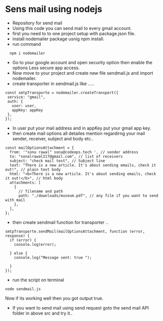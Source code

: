 # Sens mail using nodejs
- Repository for send mail
- Using this code you can send mail to every gmail account.
- first you need to to one project setup with package.json file. 
- install nodemailer package usnig npm install.
- run command 
```
  npm i nodemailer
  ```
- Go to your google account and open security option then enable the options Less secure app access.
- Now move to your project and create new file sendmail.js and import nodemailer.
- create transporter in sendmail.js like .....
 ```
 const smtpTransporte = nodemailer.createTransport({
  service: "gmail",
  auth: {
    user: user,
    appKey: appKey
  },
}); 
```
- In user put your mail address and in appKey put your gmail app key.
- then create mail options all detailes mention regardirng your mail sender, receiver, subject and body etc..
```
const mailOptionsAttachment = {
  from: '"sonu rawal" sonu@codeops.tech ', // sender address
  to: "sonalrawal217@gmail.com", // list of receivers
  subject: "check mail test", // Subject line
  text: "There is a new article. It's about sending emails, check it out!", // plain text body
  html: "<b>There is a new article. It's about sending emails, check it out!</b>", // html body
  attachments: [
    {
      // filename and path
      path: "./downloads/museum.pdf", // any file if you want to send with mail
    },
  ],
};
```
- then create sendmail function for transporter ..
```
smtpTransporte.sendMail(mailOptionsAttachment, function (error, response) {
  if (error) {
    console.log(error);
    
  } else {
    console.log("Message sent: true "); 
    
  }
});
```
- run the script on terminal
```
node sendmail.js 
```
Now if its working well then you got output true.

- If you want to send mail using send request goto the send mail API folder in above src and try it..

 
